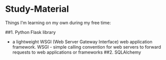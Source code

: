 # Study-Material

Things I'm learning on my own during my free time:

##1. Python Flask library
- a lightweight WSGI (Web Server Gateway Interface) web application framework.
  WSGI -  simple calling convention for web servers to forward requests to web applications or frameworks
##2. SQLAlchemy
